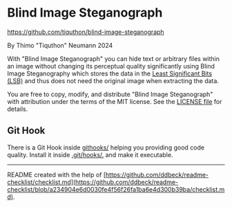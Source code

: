 # Blind Image Steganograph

https://github.com/tiquthon/blind-image-steganograph

By Thimo "Tiquthon" Neumann 2024

With "Blind Image Steganograph" you can hide text or arbitrary files within an image without changing its perceptual quality significantly using Blind Image Steganography which stores the data in the [Least Significant Bits (LSB)](https://en.wikipedia.org/wiki/Bit_numbering#Least_significant_bit) and thus does not need the original image when extracting the data.

You are free to copy, modify, and distribute "Blind Image Steganograph" with attribution under the terms of the MIT license.
See the [LICENSE file](./LICENSE) for details.

## Git Hook

There is a Git Hook inside [githooks/](./githooks/) helping you providing good code quality.
Install it inside [.git/hooks/.](./.git/hooks/) and make it executable.

---

README created with the help of [https://github.com/ddbeck/readme-checklist/checklist.md](https://github.com/ddbeck/readme-checklist/blob/a234904e6d0030fe4f56f26fa1ba6e4d300b39ba/checklist.md).
